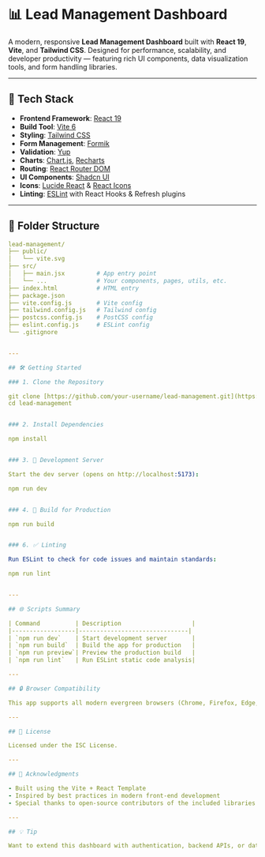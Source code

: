 # 📊 Lead Management Dashboard

A modern, responsive **Lead Management Dashboard** built with **React 19**, **Vite**, and **Tailwind CSS**. Designed for performance, scalability, and developer productivity — featuring rich UI components, data visualization tools, and form handling libraries.

---

## 🧩 Tech Stack

- **Frontend Framework**: [React 19](https://reactjs.org/)
- **Build Tool**: [Vite 6](https://vitejs.dev/)
- **Styling**: [Tailwind CSS](https://tailwindcss.com/)
- **Form Management**: [Formik](https://formik.org/)
- **Validation**: [Yup](https://github.com/jquense/yup)
- **Charts**: [Chart.js](https://www.chartjs.org/), [Recharts](https://recharts.org/en-US/)
- **Routing**: [React Router DOM](https://reactrouter.com/)
- **UI Components**: [Shadcn UI](https://ui.shadcn.com/)
- **Icons**: [Lucide React](https://lucide.dev/) & [React Icons](https://react-icons.github.io/react-icons/)
- **Linting**: [ESLint](https://eslint.org/) with React Hooks & Refresh plugins

---

## 📁 Folder Structure

```yaml
lead-management/
├── public/
│   └── vite.svg
├── src/
│   ├── main.jsx         # App entry point
│   └── ...              # Your components, pages, utils, etc.
├── index.html           # HTML entry
├── package.json
├── vite.config.js       # Vite config
├── tailwind.config.js   # Tailwind config
├── postcss.config.js    # PostCSS config
├── eslint.config.js     # ESLint config
└── .gitignore


---

## 🛠️ Getting Started

### 1. Clone the Repository

git clone [https://github.com/your-username/lead-management.git](https://github.com/your-username/lead-management.git)
cd lead-management


### 2. Install Dependencies

npm install


### 3. 🚀 Development Server

Start the dev server (opens on http://localhost:5173):

npm run dev


### 4. 🧱 Build for Production

npm run build


### 6. ✅ Linting

Run ESLint to check for code issues and maintain standards:

npm run lint


---

## 🌐 Scripts Summary

| Command          | Description                    |
|------------------|-------------------------------|
| `npm run dev`    | Start development server       |
| `npm run build`  | Build the app for production   |
| `npm run preview`| Preview the production build   |
| `npm run lint`   | Run ESLint static code analysis|

---

## 🔒 Browser Compatibility

This app supports all modern evergreen browsers (Chrome, Firefox, Edge, Safari).

---

## 📄 License

Licensed under the ISC License.

---

## 🙌 Acknowledgments

- Built using the Vite + React Template  
- Inspired by best practices in modern front-end development  
- Special thanks to open-source contributors of the included libraries and tools  

---

## 💡 Tip

Want to extend this dashboard with authentication, backend APIs, or database integration? Feel free to fork this repo and build your own custom CRM or admin panel.
